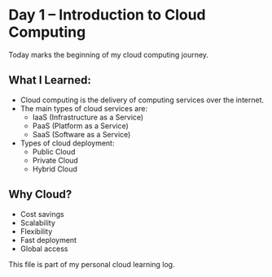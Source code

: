 # Day 1 – Introduction to Cloud Computing

Today marks the beginning of my cloud computing journey.

## What I Learned:
- Cloud computing is the delivery of computing services over the internet.
- The main types of cloud services are:
  - IaaS (Infrastructure as a Service)
  - PaaS (Platform as a Service)
  - SaaS (Software as a Service)
- Types of cloud deployment:
  - Public Cloud
  - Private Cloud
  - Hybrid Cloud

## Why Cloud?
- Cost savings
- Scalability
- Flexibility
- Fast deployment
- Global access

This file is part of my personal cloud learning log.
